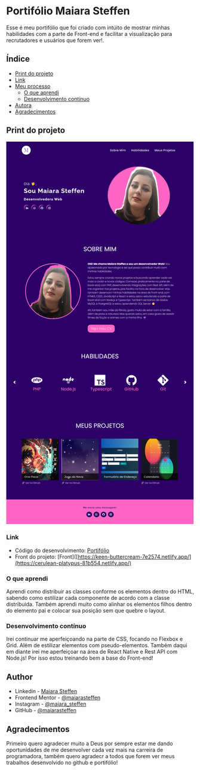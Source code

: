 # Portifólio Maiara Steffen

Esse é meu portifólio que foi criado com intúito de mostrar minhas habilidades com a parte de Front-end e facilitar a visualização para recrutadores e usuários que forem ver!. 

## Índice

- [Print do projeto](#print-do-projeto)
- [Link](#link)
- [Meu processo](#meu-processo)
  - [O que aprendi](#o-que-aprendi)
  - [Desenvolvimento contínuo](#desenvolviment-continuo)
- [Autora](#autora)
- [Agradecimentos](#agradecimentos)

## Print do projeto

![](./src/imagens/print-portifolio.png) 

### Link

- Código do desenvolvimento: [Portifólio](https://github.com/maiarasteffen/portfolio)
- Front do projeto: [Front]([https://keen-buttercream-7e2574.netlify.app/](https://cerulean-platypus-81b554.netlify.app/)


### O que aprendi

Aprendi como distribuir as classes conforme os elementos dentro do HTML, sabendo como estilizar cada componente de acordo com a classe distribuida. Também aprendi muito como alinhar os elementos filhos dentro do elemento pai e colocar sua posição sem que quebre o layout.

### Desenvolvimento contínuo

Irei continuar me aperfeiçoando na parte de CSS, focando no Flexbox e Grid. Além de estilizar elementos com pseudo-elementos. Também daqui em diante irei me aperfeiçoar na área de React Native e Rest API com Node.js! Por isso estou treinando bem a base do Front-end!

## Author

- Linkedin - [Maiara Steffen](https://www.linkedin.com/in/maiara-steffen/)
- Frontend Mentor - [@maiarasteffen](https://www.frontendmentor.io/profile/maiarasteffen)
- Instagram - [@maiara_steffen](https://www.instagram.com/maiara_steffen/)
- GitHub - [@maiarasteffen](https://github.com/maiarasteffen/)

## Agradecimentos

Primeiro quero agradecer muito a Deus por sempre estar me dando oportunidades de me desenvolver cada vez mais na carreira de programadora, também quero agradecr a todos que forem ver meus trabalhos desenvolvido no github e portifólio!
